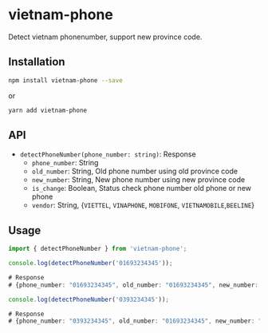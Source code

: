 # vietnam-phone

Detect vietnam phonenumber, support new province code.

## Installation

```bash
npm install vietnam-phone --save
```
or
```bash
yarn add vietnam-phone
```

## API
- `detectPhoneNumber(phone_number: string)`: Response
    + `phone_number`: String
    + `old_number`: String, Old phone number using old province code
    + `new_number`: String, New phone number using new province code
    + `is_change`: Boolean, Status check phone number old phone or new phone
    + `vendor`: String, {`VIETTEL`, `VINAPHONE`, `MOBIFONE`, `VIETNAMOBILE`,`BEELINE`}

## Usage

```ts
import { detectPhoneNumber } from 'vietnam-phone';

console.log(detectPhoneNumber('01693234345'));

# Response
# {phone_number: "01693234345", old_number: "01693234345", new_number: "0393234345", is_change: true, vendor: "VIETTEL"}

console.log(detectPhoneNumber('0393234345'));

# Response
# {phone_number: "0393234345", old_number: "01693234345", new_number: "0393234345", is_change: true, vendor: "VIETTEL"}

```
